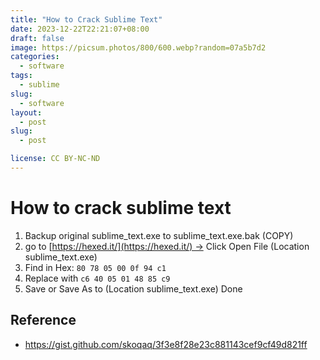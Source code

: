 ```yaml
---
title: "How to Crack Sublime Text"
date: 2023-12-22T22:21:07+08:00
draft: false
image: https://picsum.photos/800/600.webp?random=07a5b7d2
categories:
  - software
tags:
  - sublime
slug:
  - software
layout: 
  - post
slug: 
  - post

license: CC BY-NC-ND
---
```


# How to crack sublime text 
  1. Backup original sublime_text.exe to sublime_text.exe.bak (COPY)
  2. go to [https://hexed.it/](https://hexed.it/) -> Click Open File (Location sublime_text.exe)
  3. Find in Hex: `80 78 05 00 0f 94 c1`
  4. Replace with `c6 40 05 01 48 85 c9`
  5. Save or Save As to (Location sublime_text.exe) Done


## Reference
  - https://gist.github.com/skoqaq/3f3e8f28e23c881143cef9cf49d821ff